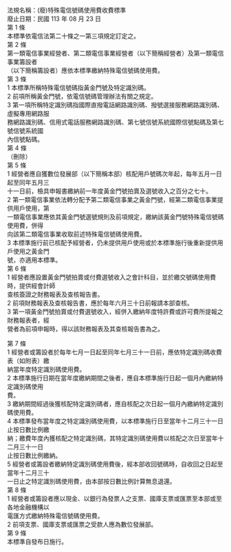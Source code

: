 法規名稱：(廢)特殊電信號碼使用費收費標準  
廢止日期：民國 113 年 08 月 23 日  
第 1 條  
本標準依電信法第二十條之一第三項規定訂定之。  
第 2 條  
第一類電信事業經營者、第二類電信事業經營者（以下簡稱經營者）及第一類電信事業籌設者  
（以下簡稱籌設者）應依本標準繳納特殊電信號碼使用費。  
第 3 條  
1 本標準所稱特殊電信號碼指黃金門號及特定識別碼。  
2 前項所稱黃金門號，依電信號碼管理辦法有關之規定。  
3 第一項所稱特定識別碼指國際直撥電話網路識別碼、撥號選接服務網路識別碼、虛擬專用網路服  
務網路識別碼、信用式電話服務網路識別碼、第七號信號系統國際信號點碼及第七號信號系統國  
內信號點碼。  
第 4 條  
（刪除）  
第 5 條  
1 經營者應自獲數位發展部（以下簡稱本部）核配用戶號碼次年起，每年五月一日起至同年五月三  
十一日前，檢具申報書繳納前一年度黃金門號拍賣及選號收入之百分之七十。  
2 第一類電信事業依法轉分配予第二類電信事業之黃金門號，經第二類電信事業提供用戶使用，第  
一類電信事業應依其黃金門號選號規則及前項規定，繳納該黃金門號特殊電信號碼使用費，併得  
向該第二類電信事業收取前述特殊電信號碼使用費。  
3 本標準施行前已核配予經營者，仍未提供用戶使用或於本標準施行後重新提供用戶使用之黃金門  
號，亦適用本標準。  
第 6 條  
1 經營者應設置黃金門號拍賣或付費選號收入之會計科目，並於繳交號碼使用費時，提供經會計師  
查核簽證之財務報表及查核報告書。  
2 前項財務報表及查核報告書，應於每年六月三十日前報請本部查核。  
3 第一項黃金門號拍賣或付費選號收入，經併入繳納年度特許費或許可費所提報之財務報表者，經  
營者為前項申報時，得以該財務報表及其查核報告書為之。  


第 7 條  
1 經營者或籌設者於每年七月一日起至同年七月三十一日前，應依特定識別碼收費表（如附表）繳  
納當年度特定識別碼使用費。  
2 本標準施行日期在當年度繳納期間之後者，應自本標準施行日起一個月內繳納特定識別碼使用  
費。  
3 繳納期間經過後獲核配特定識別碼者，應自核配之次日起一個月內繳納特定識別碼使用費。  
4 本標準發布當年度之特定識別碼使用費，以本標準施行日至當年十二月三十一日止按日數比例繳  
納；繳費年度內獲核配之特定識別碼，其特定識別碼使用費以核配之次日至當年十二月三十一日  
止按日數比例繳納。  
5 經營者或籌設者繳納特定識別碼使用費後，經本部收回號碼時，自收回之日起至當年十二月三十  
一日止之特定識別碼使用費，由本部按日數比例計算無息退還。  
第 8 條  
1 經營者或籌設者應以現金、以銀行為發票人之支票、國庫支票或匯票至本部或至各地金融機構以  
電匯方式繳納特殊電信號碼使用費。  
2 前項支票、國庫支票或匯票之受款人應為數位發展部。  
第 9 條  
本標準自發布日施行。  


